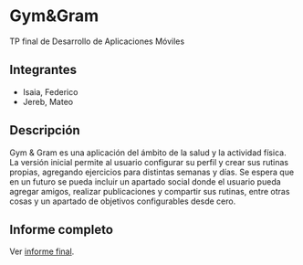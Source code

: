 # Gym&Gram
TP final de Desarrollo de Aplicaciones Móviles
## Integrantes
- Isaia, Federico
- Jereb, Mateo
## Descripción
Gym & Gram es una aplicación del ámbito de la salud y la
actividad física. La versión inicial permite al usuario configurar su perfil y crear sus rutinas
propias, agregando ejercicios para distintas semanas y días. Se espera que en un futuro se
pueda incluir un apartado social donde el usuario pueda agregar amigos, realizar publicaciones y
compartir sus rutinas, entre otras cosas y un apartado de objetivos configurables desde cero.

## Informe completo
Ver [informe final](https://github.com/MateoJereb/GymAndGram/blob/develop/Informe%20final.pdf).
